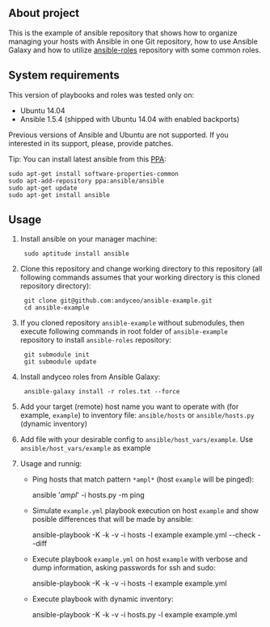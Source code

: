 ## About project

This is the example of ansible repository that shows how to organize managing your hosts with Ansible in one Git repository, how to use Ansible Galaxy and how to utilize [ansible-roles](https://github.com/andyceo/ansible-roles) repository with some common roles.


## System requirements

This version of playbooks and roles was tested only on:

  - Ubuntu 14.04
  - Ansible 1.5.4 (shipped with Ubuntu 14.04 with enabled backports)

Previous versions of Ansible and Ubuntu are not supported. If you interested in its support, please, provide patches.

Tip: You can install latest ansible from this [PPA](http://docs.ansible.com/ansible/intro_installation.html#latest-releases-via-apt-ubuntu):

    sudo apt-get install software-properties-common
    sudo apt-add-repository ppa:ansible/ansible
    sudo apt-get update
    sudo apt-get install ansible

## Usage

1. Install ansible on your manager machine:

        sudo aptitude install ansible

2. Clone this repository and change working directory to this repository (all following commands assumes that your working directory is this cloned repository directory):

        git clone git@github.com:andyceo/ansible-example.git
        cd ansible-example

3. If you cloned repository `ansible-example` without submodules, then execute following commands in root folder of `ansible-example` repository to install `ansible-roles` repository:

        git submodule init
        git submodule update

4. Install andyceo roles from Ansible Galaxy:

        ansible-galaxy install -r roles.txt --force

5. Add your target (remote) host name you want to operate with (for example, `example`) to inventory file: `ansible/hosts` or `ansible/hosts.py` (dynamic inventory)

6. Add file with your desirable config to `ansible/host_vars/example`. Use `ansible/host_vars/example` as example

7. Usage and runnig:

    - Ping hosts that match pattern `*ampl*` (host `example` will be pinged):

        ansible '*ampl*' -i hosts.py -m ping

    - Simulate `example.yml` playbook execution on host `example` and show posible differences that will be made by ansible:

        ansible-playbook -K -k -v -i hosts -l example example.yml --check --diff

    - Execute playbook `example.yml` on host `example` with verbose and dump information, asking passwords for ssh and sudo:

        ansible-playbook -K -k -v -i hosts -l example example.yml

    - Execute playbook with dynamic inventory:

        ansible-playbook -K -k -v -i hosts.py -l example example.yml
